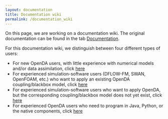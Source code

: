 ```yaml
---
layout: documentation
title: Documentation wiki
permalink: /documentation_wiki
---
```

On this page, we are working on a documentation wiki. The original documentation can be found in the tab [Documentation](https://openda-association.github.io/documentation).

For this documentation wiki, we distinguish between four different types of users: 

- For new OpenDA users, with little experience with numerical models and/or data assimilation, click [here](https://openda-association.github.io/wiki/new_user)
- For experienced simulation-software users (DFLOW-FM, SWAN, OpenFOAM, etc.) who want to apply an existing OpenDA coupling/blackbox model, click [here](https://openda-association.github.io/wiki/existing_coupling)
- For experienced simulation-software users who want to apply OpenDA, but the corresponding coupling/blackbox model does not yet exist, click [here](https://openda-association.github.io/wiki/non_existing_coupling)
- For experienced OpenDA users who need to program in Java, Python, or the native components, click [here](https://openda-association.github.io/wiki/inside_OpenDA)
